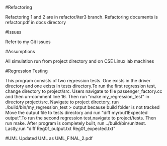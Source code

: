 #Refactoring

Refactoring 1 and 2 are in refactor/iter3 branch.
Refactoring documents is refactor.pdf in docs directory

#Issues

Refer to my Git issues

#Assumptions

All simulation run from project directory and on CSE Linux lab machines

#Regression Testing

This program consists of two regression tests. One exists in the driver directory and one exists in tests directory.To run the first regression test, change directory to project/src. Users navigate to file passenger_factory.cc and then un-comment line 16. Then run "make my_regression_test" in directory project/src.
Navigate to project directory, run ./build/bin/my_regression_test > output because build folder is not tracked
Move the output file to tests directory and run "diff myrout1Expected output".To run the second regression test,navigate to project/tests. Then run make. After program is completely built, run ../build/bin/unittest. Lastly,run "diff Reg01_output.txt Reg01_expected.txt"

#UML
Updated UML as UML_FINAL_2.pdf